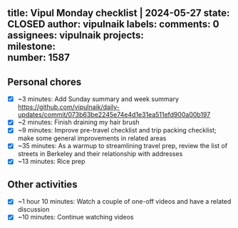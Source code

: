 title:	Vipul Monday checklist | 2024-05-27
state:	CLOSED
author:	vipulnaik
labels:	
comments:	0
assignees:	vipulnaik
projects:	
milestone:	
number:	1587
--
## Personal chores

- [x] ~3 minutes: Add Sunday summary and week summary https://github.com/vipulnaik/daily-updates/commit/073b63be2245e74e4d1e31ea511efd900a00b197
- [x] ~2 minutes: Finish draining my hair brush
- [x] ~9 minutes: Improve pre-travel checklist and trip packing checklist; make some general improvements in related areas
- [x] ~35 minutes: As a warmup to streamlining travel prep, review the list of streets in Berkeley and their relationship with addresses
- [x] ~13 minutes: Rice prep

## Other activities

- [x] ~1 hour 10 minutes: Watch a couple of one-off videos and have a related discussion
- [x] ~10 minutes: Continue watching videos
